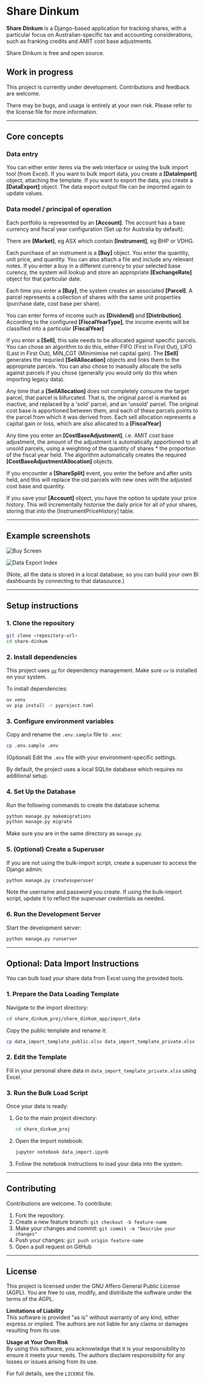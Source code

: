 # Share Dinkum

**Share Dinkum** is a Django-based application for tracking shares, with a particular focus on Australian-specific tax and accounting considerations, such as franking credits and AMIT cost base adjustments.

Share Dinkum is free and open source.

## Work in progress

This project is currently under development. Contributions and feedback are welcome.

There may be bugs, and usage is entirely at your own risk. Please refer to the license file for more information.

---

## Core concepts

### Data entry

You can either enter items via the web interface or using the bulk import tool (from Excel). If you want to bulk import data, you create a **[DataImport]** object, attaching the template. If you want to export the data, you create a **[DataExport]** object. The data export output file can be imported again to update values.

### Data model / principal of operation

Each portfolio is represented by an **[Account]**. The account has a base currency and fiscal year configuration (Set up for Australia by default).

There are **[Market]**, eg ASX which contain **[Instrument]**, eg BHP or VDHG.

Each purchase of an instrument is a **[Buy]** object. You enter the quantity, unit price, and quantity. You can also attach a file and include any relevant notes. If you enter a buy in a different currency to your selected base curency, the system will lookup and store an appropriate **[ExchangeRate]** object for that particular date.

Each time you enter a **[Buy]**, the system creates an associated **[Parcel]**. A parcel represents a collection of shares with the same unit properties (purchase date, cost base per share).

You can enter forms of income such as **[Dividend]** and **[Distribution]**. According to the configured **[FiscalYearType]**, the income events will be classified into a particular **[FiscalYear]**

If you enter a **[Sell]**, this sale needs to be allocated against specific parcels. You can chose an algorithm to do this, either FIFO (First in First Out), LIFO (Last in First Out), MIN_CGT (Minimimise net capital gain). The **[Sell]** generates the requried **[SellAllocation]** objects and links them to the appropriate parcels. You can also chose to manually allocate the sells against parcels if you chose (generally you would only do this when importing legacy data).

Any time that a **[SellAllocation]** does not completely consume the target parcel, that parcel is bifurcated. That is, the original parcel is marked as inactive, and replaced by a 'sold' parcel, and an 'unsold' parcel. The original cost base is apportioned between them, and each of these parcels points to the parcel from which it was derived from. Each sell allocation represents a capital gain or loss, which are also allocated to a **[FiscalYear]**

Any time you enter an **[CostBaseAdjustment]**, i.e. AMIT cost base adjustment, the amount of the adjustment is automatically apportioned to all unsold parcels, using a weighting of the quantity of shares * the proportion of the fiscal year held. The algorithm automatically creates the required **[CostBaseAdjustmentAllocation]** objects.

If you encounter a **[ShareSplit]** event, you enter the before and after units held, and this will replace the old parcels with new ones with the adjusted cost base and quantity.

If you save your **[Account]** object, you have the option to update your price history. This will incrementally historise the daily price for all of your shares, storing that into the [InstrumentPriceHistory] table.


---
## Example screenshots

![Buy Screen](docs/images/buy_add_screen.png)

![Data Export Index](docs/images/data_export_index.png)

(Note, all the data is stored in a local database, so you can build your own BI dashboards by connecting to that datasource.)

---
## Setup instructions

### 1. Clone the repository

```bash
git clone <repository-url>
cd share-dinkum
```

### 2. Install dependencies

This project uses [`uv`](https://github.com/astral-sh/uv) for dependency management. Make sure `uv` is installed on your system.

To install dependencies:

```bash
uv venv
uv pip install -r pyproject.toml
```

### 3. Configure environment variables

Copy and rename the `.env.sample` file to `.env`:

```bash
cp .env.sample .env
```

(Optional) Edit the `.env` file with your environment-specific settings.

By default, the project uses a local SQLite database which requires no additional setup.

### 4. Set Up the Database

Run the following commands to create the database schema:

```bash
python manage.py makemigrations
python manage.py migrate
```

Make sure you are in the same directory as `manage.py`.

### 5. (Optional) Create a Superuser

If you are not using the bulk-import script, create a superuser to access the Django admin:

```bash
python manage.py createsuperuser
```

Note the username and password you create. If using the bulk-import script, update it to reflect the superuser credentials as needed.

### 6. Run the Development Server

Start the development server:

```bash
python manage.py runserver
```

---

## Optional: Data Import Instructions

You can bulk load your share data from Excel using the provided tools.

### 1. Prepare the Data Loading Template

Navigate to the import directory:

```bash
cd share_dinkum_proj/share_dinkum_app/import_data
```

Copy the public template and rename it:

```bash
cp data_import_template_public.xlsx data_import_template_private.xlsx
```

### 2. Edit the Template

Fill in your personal share data in `data_import_template_private.xlsx` using Excel.

### 3. Run the Bulk Load Script

Once your data is ready:

1. Go to the main project directory:

    ```bash
    cd share_dinkum_proj
    ```

2. Open the import notebook:

    ```bash
    jupyter notebook data_import.ipynb
    ```

3. Follow the notebook instructions to load your data into the system.

---

## Contributing

Contributions are welcome. To contribute:

1. Fork the repository.
2. Create a new feature branch: `git checkout -b feature-name`
3. Make your changes and commit: `git commit -m "Describe your changes"`
4. Push your changes: `git push origin feature-name`
5. Open a pull request on GitHub

---

## License

This project is licensed under the GNU Affero General Public License (AGPL). You are free to use, modify, and distribute the software under the terms of the AGPL.

**Limitations of Liability**  
This software is provided "as is" without warranty of any kind, either express or implied. The authors are not liable for any claims or damages resulting from its use.

**Usage at Your Own Risk**  
By using this software, you acknowledge that it is your responsibility to ensure it meets your needs. The authors disclaim responsibility for any losses or issues arising from its use.

For full details, see the `LICENSE` file.
